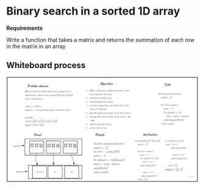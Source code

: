 # Binary search in a sorted 1D array
**Requirements** 

Write a function that takes a matrix and returns the summation of each row in the matrix in an array


## Whiteboard process
![Matrix](./matrix.jpg)

